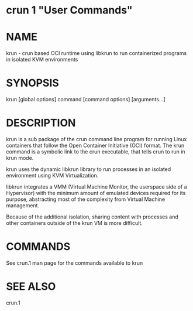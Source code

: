 crun 1 "User Commands"
==================================================

# NAME

krun - crun based OCI runtime using libkrun to run containerized programs in
isolated KVM environments

# SYNOPSIS

krun [global options] command [command options] [arguments...]

# DESCRIPTION

krun is a sub package of the crun command line program for running Linux
containers that follow the Open Container Initiative (OCI) format. The krun
command is a symbolic link to the crun executable, that tells crun to run in
krun mode.

krun uses the dynamic libkrun library to run processes in an isolated
environment using KVM Virtualization.

libkrun integrates a VMM (Virtual Machine Monitor, the userspace side of a
Hypervisor) with the minimum amount of emulated devices required for its
purpose, abstracting most of the complexity from Virtual Machine management.

Because of the additional isolation, sharing content with processes and other
containers outside of the krun VM is more difficult.
# COMMANDS

See crun.1 man page for the commands available to krun

# SEE ALSO
crun.1

